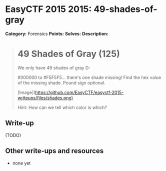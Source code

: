 # EasyCTF 2015 2015: 49-shades-of-gray

**Category:** Forensics
**Points:** 
**Solves:** 
**Description:**

> # 49 Shades of Gray (125)
> 
> 
> We only have 49 shades of gray D:
> 
> 
> \#000000 to \#F5F5F5... there's one shade missing! Find the hex value of the missing shade. Pound sign optional.
> 
> 
> [Image](<https://github.com/EasyCTF/easyctf-2015-writeups/files/shades.png)>
> 
> 
> Hint: How can we tell which color is which?


## Write-up

(TODO)

## Other write-ups and resources

* none yet
